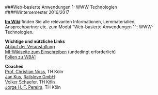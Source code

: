 ###Web-basierte Anwendungen 1: WWW-Technologien
####Wintersemester 2016/2017

**[Im Wiki](https://github.com/th-koeln/wba1-2016/wiki)** finden Sie alle relevanten Informationen,
Lernmaterialien, Ansprechpartner etc. zum Modul "Web-basierte Anwendungen 1": WWW-Technologien.

**Wichtige und nützliche Links**  
[Ablauf der Veranstaltung](https://github.com/fh-koeln/wba1-2016/wiki/Ablauf-der-Veranstaltung)  
[MI-Wikiseite zum Einschreiben](http://www.medieninformatik.fh-koeln.de/w/index.php/Web-basierte_Anwendungen_1:_WWW-Technologien:WS1617) (undedingt erforderlich)  
[Folien zu WBA1](http://th-koeln.github.io/wba1-2016)

**Coaches**  
[Prof. Christian Noss](https://github.com/cnoss), TH Köln  
[Jan Kus](https://github.com/koos), [Railslove GmbH](http://railslove.com)  
[Volker Schaefer](https://github.com/vschaefer), TH Köln  
[Jorge H. F. Pereira](https://github.com/jhfpereira), TH Köln  

